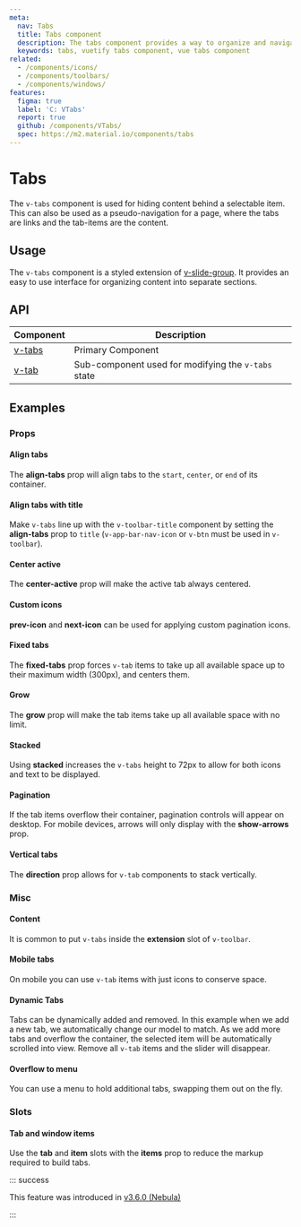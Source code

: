 ```yaml
---
meta:
  nav: Tabs
  title: Tabs component
  description: The tabs component provides a way to organize and navigate between groups of content that are related at the same level of hierarchy.
  keywords: tabs, vuetify tabs component, vue tabs component
related:
  - /components/icons/
  - /components/toolbars/
  - /components/windows/
features:
  figma: true
  label: 'C: VTabs'
  report: true
  github: /components/VTabs/
  spec: https://m2.material.io/components/tabs
---
```


# Tabs

The `v-tabs` component is used for hiding content behind a selectable item. This can also be used as a pseudo-navigation for a page, where the tabs are links and the tab-items are the content.

<PageFeatures />

## Usage

The `v-tabs` component is a styled extension of [v-slide-group](/components/slide-groups). It provides an easy to use interface for organizing content into separate sections.

<ExamplesExample file="v-tabs/usage" />

<PromotedEntry />

## API

| Component | Description |
| - | - |
| [v-tabs](/api/v-tabs/) | Primary Component |
| [v-tab](/api/v-tab/) | Sub-component used for modifying the `v-tabs` state |

<ApiInline hide-links />

## Examples

### Props

#### Align tabs

The **align-tabs** prop will align tabs to the `start`, `center`, or `end` of its container.

<ExamplesExample file="v-tabs/prop-align-tabs-center" />

<ExamplesExample file="v-tabs/prop-align-tabs-end" />

#### Align tabs with title

Make `v-tabs` line up with the `v-toolbar-title` component by setting the **align-tabs** prop to `title` (`v-app-bar-nav-icon` or `v-btn` must be used in `v-toolbar`).

<ExamplesExample file="v-tabs/prop-align-tabs-title" />

#### Center active

The **center-active** prop will make the active tab always centered.

<ExamplesExample file="v-tabs/prop-center-active" />

#### Custom icons

**prev-icon** and **next-icon** can be used for applying custom pagination icons.

<ExamplesExample file="v-tabs/prop-icons" />

#### Fixed tabs

The **fixed-tabs** prop forces `v-tab` items to take up all available space up to their maximum width (300px), and centers them.

<ExamplesExample file="v-tabs/prop-fixed-tabs" />

#### Grow

The **grow** prop will make the tab items take up all available space with no limit.

<ExamplesExample file="v-tabs/prop-grow" />

#### Stacked

Using **stacked** increases the `v-tabs` height to 72px to allow for both icons and text to be displayed.

<ExamplesExample file="v-tabs/prop-stacked" />

#### Pagination

If the tab items overflow their container, pagination controls will appear on desktop. For mobile devices, arrows will only display with the **show-arrows** prop.

<ExamplesExample file="v-tabs/misc-pagination" />

#### Vertical tabs

The **direction** prop allows for `v-tab` components to stack vertically.

<ExamplesExample file="v-tabs/prop-direction" />

### Misc

#### Content

It is common to put `v-tabs` inside the **extension** slot of `v-toolbar`.

<ExamplesExample file="v-tabs/misc-content" />

#### Mobile tabs

On mobile you can use `v-tab` items with just icons to conserve space.

<ExamplesExample file="v-tabs/misc-mobile" />

#### Dynamic Tabs

Tabs can be dynamically added and removed. In this example when we add a new tab, we automatically change our model to match. As we add more tabs and overflow the container, the selected item will be automatically scrolled into view. Remove all `v-tab` items and the slider will disappear.

<ExamplesExample file="v-tabs/misc-dynamic" />

#### Overflow to menu

You can use a menu to hold additional tabs, swapping them out on the fly.

<ExamplesExample file="v-tabs/misc-overflow-to-menu" />

### Slots

#### Tab and window items

Use the **tab** and **item** slots with the **items** prop to reduce the markup required to build tabs.

::: success

This feature was introduced in [v3.6.0 (Nebula)](/getting-started/release-notes/?version=v3.6.0)

:::

<ExamplesExample file="v-tabs/slot-tabs" />
